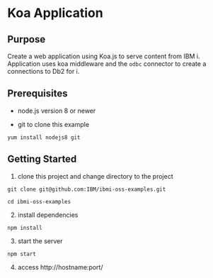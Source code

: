 # Koa Application

## Purpose

Create a web application using Koa.js to serve content from IBM i. Application uses koa middleware and the `odbc` connector to create a connections to Db2 for i. 

## Prerequisites

- node.js version 8 or newer

- git to clone this example

`yum install nodejs8 git`


## Getting Started

1. clone this project and change directory to the project

  `git clone git@github.com:IBM/ibmi-oss-examples.git`

  `cd ibmi-oss-examples`


2. install dependencies

  `npm install`


3. start the server

  `npm start`

4. access http://hostname:port/